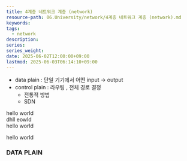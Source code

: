 ```yaml
---
title: 4계층 네트워크 계층 (network)
resource-path: 06.University/network/4계층 네트워크 계층 (network).md
keywords:
tags:
  - network
description:
series:
series_weight:
date: 2025-06-02T12:00:00+09:00
lastmod: 2025-06-03T06:14:10+09:00
---
```

- data plain : 단일 기기에서 어떤 input -> output 
- control plain : 라우팅 , 전체 경로 결정
	- 전통적 방법
	- SDN
  
  
  
  
hello world  
dhll eowld  
hello world  


  hello world

### DATA PLAIN